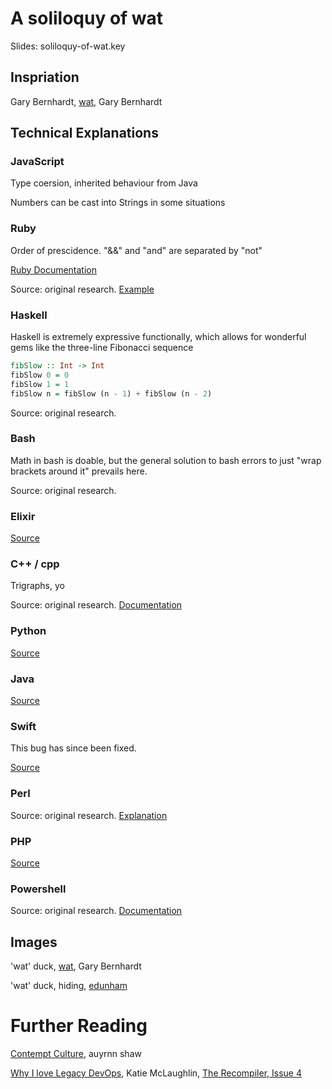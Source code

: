 # A soliloquy of wat

Slides: soliloquy-of-wat.key

## Inspriation

Gary Bernhardt, [wat](https://www.destroyallsoftware.com/talks/wat), Gary Bernhardt

## Technical Explanations

### JavaScript

Type coersion, inherited behaviour from Java

Numbers can be cast into Strings in some situations

### Ruby

Order of prescidence. "&&" and "and" are separated by "not"

[Ruby Documentation](http://ruby-doc.org/core-2.0.0/doc/syntax/precedence_rdoc.html)

Source: original research. [Example](https://whatthefuckruby.tumblr.com/post/70164947137/irb-not-true-false-true-irb-not-true)


### Haskell

Haskell is extremely expressive functionally, which allows for wonderful gems like the three-line Fibonacci sequence

```haskell
fibSlow :: Int -> Int
fibSlow 0 = 0
fibSlow 1 = 1
fibSlow n = fibSlow (n - 1) + fibSlow (n - 2)
```

Source: original research.

### Bash

Math in bash is doable, but the general solution to bash errors to just "wrap brackets around it" prevails here. 

Source: original research. 


### Elixir

[Source](http://www.cursingthedarkness.com/2015/10/the-definitive-all-dancing-all-complete.html)

### C++ / cpp

Trigraphs, yo


Source: original research. [Documentation](http://stackoverflow.com/questions/1234582/purpose-of-trigraph-sequences-in-c)


### Python

[Source](www.youtube.com/watch?v=sH4XF6pKKmk)

### Java

[Source](http://stackoverflow.com/a/2001861/124019)

### Swift

This bug has since been fixed. 

[Source](https://bugs.swift.org/browse/SR-305)

### Perl

Source: original research. [Explanation](http://stackoverflow.com/a/14046720/124019)

### PHP

[Source](http://stackoverflow.com/a/14046720/124019)

### Powershell

Source: original research. [Documentation](http://fuckpowershell.tumblr.com/post/31777924330/fuck-using-standard-operands)


## Images

'wat' duck, [wat](https://www.destroyallsoftware.com/talks/wat), Gary Bernhardt

'wat' duck, hiding, [edunham](https://500px.com/photo/140476163/wat-by-edunham)

# Further Reading

[Contempt Culture](https://blog.aurynn.com/2015/12/16-contempt-culture), auyrnn shaw

[Why I love Legacy DevOps](https://recompilermag.com/issues/issue-4/why-i-love-legacy-devops/), Katie McLaughlin, [The Recompiler, Issue 4](https://recompilermag.com/issues/issue-4/)
